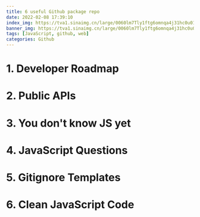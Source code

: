 ```yaml
---
title: 6 useful Github package repo
date: 2022-02-08 17:39:10
index_img: https://tva1.sinaimg.cn/large/0060lm7Tly1ftg6omnqa4j31hc0u010z.jpg
banner_img: https://tva1.sinaimg.cn/large/0060lm7Tly1ftg6omnqa4j31hc0u010z.jpg
tags: [JavaScript, github, web]
categories: Github
---
```


# 1. Developer Roadmap

# 2. Public APIs

# 3. You don't know JS yet

# 4. JavaScript Questions

# 5. Gitignore Templates

# 6. Clean JavaScript Code
